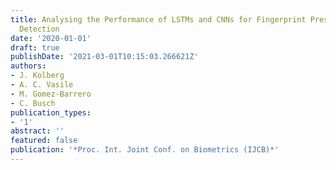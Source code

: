 ```yaml
---
title: Analysing the Performance of LSTMs and CNNs for Fingerprint Presentation Attack
  Detection
date: '2020-01-01'
draft: true
publishDate: '2021-03-01T10:15:03.266621Z'
authors:
- J. Kolberg
- A. C. Vasile
- M. Gomez-Barrero
- C. Busch
publication_types:
- '1'
abstract: ''
featured: false
publication: '*Proc. Int. Joint Conf. on Biometrics (IJCB)*'
---
```


